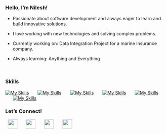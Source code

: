 
<!--<img src="https://i.imgur.com/IUi0tZb.png" style="border-radius: 100%;"/>-->

###  Hello, I’m Nilesh!

- Passionate about software development and always eager to learn and build innovative solutions.

- I love working with new technologies and solving complex problems.

- Currently working on: Data Integration Project for a marine Insurance company.

- Always learning: Anything and Everything

<br/>


###  Skills

[![My Skills](https://skillicons.dev/icons?i=js,ts)](https://skillicons.dev) &nbsp;&nbsp;&nbsp;&nbsp;&nbsp;
 [![My Skills](https://skillicons.dev/icons?i=react,next)](https://skillicons.dev) &nbsp;&nbsp;&nbsp;&nbsp;&nbsp;
  [![My Skills](https://skillicons.dev/icons?i=bootstrap,tailwind)](https://skillicons.dev) &nbsp;&nbsp;&nbsp;&nbsp;&nbsp;
 [![My Skills](https://skillicons.dev/icons?i=mysql,mongodb)](https://skillicons.dev) &nbsp;&nbsp;&nbsp;&nbsp;&nbsp;
 [![My Skills](https://skillicons.dev/icons?i=git,kubernetes)](https://skillicons.dev) &nbsp;&nbsp;&nbsp;&nbsp;&nbsp; 
 [![My Skills](https://skillicons.dev/icons?i=python,java)](https://skillicons.dev)
<br/>


<!--<a href="http://www.github.com/nileshhazra"><img src="https://github-readme-streak-stats.herokuapp.com/?user=nileshhazra&stroke=111&background=fff&ring=0891b2&fire=0891b2&currStreakNum=111&currStreakLabel=111&sideNums=111&sideLabels=111&dates=111&hide_border=true" /></a>
<a href="https://www.ko-fi.com/nileshhazra"><img src="https://storage.ko-fi.com/cdn/kofi2.png?v=3" width="150"/></a> &nbsp;&nbsp;&nbsp;&nbsp;&nbsp;

# Understanding Reality: Levels of Existence

## **1. Objective Reality: The Fundamental Truths**  
- **Definition**: The reality that exists **independently of perception**. It is the domain of **mathematics, physics, atoms, relativity, and universal laws.**  
- **Key Insight**: We **experience** objective reality through **sensory input** (sight, sound, touch, etc.), but our senses can be **limited and deceived**. Science attempts to uncover **truths** beyond perception.

## **2. Perceptual Reality: The Filtered Experience**  
- **Definition**: Reality as it is **perceived by the human brain**, shaped by **neuroscience and psychology**. This includes theories like the **Simulation Hypothesis** and **Donald Hoffman's Interface Theory**, suggesting our perception is **not reality itself but a survival-oriented model.**  
- **Difference from Objective Reality**:
  - Objective reality is **independent of us** (e.g., gravity exists whether we perceive it or not).  
  - Perceptual reality is **how our brains construct the world** based on limited sensory data.
- **Key Insight**: We do not see reality as it is; we see it **as it is useful for survival.**

## **3. Subjective Reality: The Meaning We Assign**  
- **Definition**: The reality where **individuals create personal associations** based on **history, logic, emotion, and values.**
- **Key Features**:
  - This is where **ideologies, cultural biases, and personal beliefs** shape perception.  
  - Our view of reality **shifts** based on **value judgments**—we filter raw reality through **personal experiences and emotions.**
- **Key Insight**: No two people live in the same **subjective reality**, as it is shaped by personal **memories, experiences, and mental models.**

## **4. Consensual Reality: The Collective Agreement**  
- **Definition**: The reality where **multiple people agree on an idea and act upon it, forming the basis of society.**
- **Examples**:
  - **Money**: Has no inherent value but is accepted by society.
  - **Governments**: Exist because people obey laws.
  - **Corporations**: Legal fictions that shape economies.
  - **Borders**: Not physically real, but wars are fought over them.
- **Power of Consensus**:
  - Belief is **not enough**—reality is shaped by **action based on belief**.
  - If enough people reject a system, it collapses (**revolutions, economic crashes, cultural shifts**).
- **The Matrix Analogy**:
  - **Blue Pill**: Accept consensual reality as truth.
  - **Red Pill**: See through the illusion—but struggle to escape its effects.
- **Key Insight**: Consensual reality is an **illusion**, but the most **powerful illusion**—because it dictates how we **live, work, and interact**.

## **5. The Game of Reality: Do We Play or Change It?**  
- **Truth**: We **cannot escape** consensual reality, but we can **understand and shape it**.
- **Types of Players**:
  - **Followers**: Accept the rules as they are.
  - **Resisters**: Reject the system but remain affected by it.
  - **Game Changers**: Reshape reality by influencing belief systems (leaders, visionaries, revolutionaries).
- **Final Question**:
  - **Do you want to play the game?**
  - **Or do you want to change the game?**-->

###  Let’s Connect!

 &nbsp;&nbsp;<a href="https://www.twitter.com/nileshhazra"><img src="https://cdn1.iconfinder.com/data/icons/social-circle-2-1/72/Twitter-256.png" width="30"/></a> &nbsp;&nbsp;&nbsp;&nbsp;&nbsp;
<a href="https://www.linkedin.com/in/nileshhazra"><img src="https://cdn0.iconfinder.com/data/icons/social-circle-3/72/Linkedin-256.png" width="30"/></a> &nbsp;&nbsp;&nbsp;&nbsp;&nbsp;
 <a href="https://wa.me/7488172988"><img src="https://cdn0.iconfinder.com/data/icons/social-circle-3/72/Whatsapp-256.png" width="30"/></a> &nbsp;&nbsp;&nbsp;&nbsp;&nbsp;
  <a href="https://www.snapchat.com/add/nilesh.hazra"><img src="https://cdn0.iconfinder.com/data/icons/social-circle-3/72/Snapchat-256.png" width="30"/></a> &nbsp;&nbsp;&nbsp;&nbsp;&nbsp;

  

  
